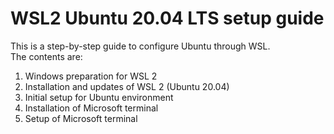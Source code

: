 # WSL2 Ubuntu 20.04 LTS setup guide
This is a step-by-step guide to configure Ubuntu through WSL.  
The contents are:  
1. Windows preparation for WSL 2
2. Installation and updates of WSL 2 (Ubuntu 20.04)
3. Initial setup for Ubuntu environment
4. Installation of Microsoft terminal
5. Setup of Microsoft terminal
